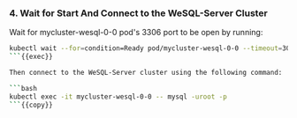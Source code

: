 ### 4. Wait for Start And Connect to the WeSQL-Server Cluster

Wait for mycluster-wesql-0-0 pod's 3306 port to be open by running:

```bash
kubectl wait --for=condition=Ready pod/mycluster-wesql-0-0 --timeout=300s
```{{exec}}

Then connect to the WeSQL-Server cluster using the following command:

```bash
kubectl exec -it mycluster-wesql-0-0 -- mysql -uroot -p
```{{copy}}